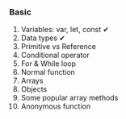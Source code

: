 ### Basic

1. Variables: var, let, const  ✔
2. Data types ✔
3. Primitive vs Reference
4. Conditional operator
5. For & While loop
6. Normal function
7. Arrays
8. Objects
9. Some popular array methods
10. Anonymous function